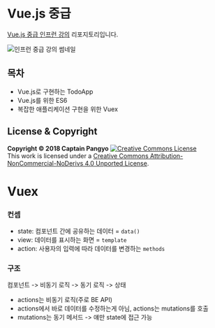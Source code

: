 # Vue.js 중급

[Vue.js 중급 인프런 강의](inf.run/znaC) 리포지토리입니다.

![인프런 중급 강의 썸네일](https://cdn.inflearn.com/public/courses/136498/course_cover/33a35374-af5f-4085-a650-4909c03e8d5d/lv2.png)

## 목차

- Vue.js로 구현하는 TodoApp
- Vue.js를 위한 ES6
- 복잡한 애플리케이션 구현을 위한 Vuex

## License & Copyright

**Copyright © 2018 Captain Pangyo**
<a rel="license" href="http://creativecommons.org/licenses/by-nc-nd/4.0/"><img alt="Creative Commons License" style="border-width:0" src="https://i.creativecommons.org/l/by-nc-nd/4.0/88x31.png" /></a><br />This work is licensed under a <a rel="license" href="http://creativecommons.org/licenses/by-nc-nd/4.0/">Creative Commons Attribution-NonCommercial-NoDerivs 4.0 Unported License</a>.

# Vuex
### 컨셉
- state: 컴포넌트 간에 공유하는 데이터 = `data()`
- view: 데이터를 표시하는 화면 = `template`
- action: 사용자의 입력에 따라 데이터를 변경하는 `methods`

### 구조
컴포넌트 -> 비동기 로직 -> 동기 로직 -> 상태

- actions는 비동기 로직(주로 BE API)
- actions에서 바로 데이터를 수정하는게 아님, actions는 mutations를 호출
- mutations는 동기 메서드 -> 얘만 state에 접근 가능